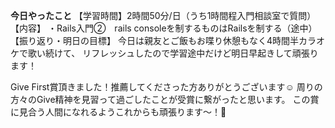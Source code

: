**今日やったこと**
【学習時間】2時間50分/日（うち1時間程入門相談室で質問）
【内容】
・Rails入門②　rails consoleを制するものはRailsを制する（途中）
【振り返り・明日の目標】
今日は親友とご飯もお喋り休憩もなく4時間半カラオケで歌い続けて、
リフレッシュしたので学習途中だけど明日早起きして頑張ります！

Give First賞頂きました！推薦してくださった方ありがとうございます☺️
周りの方々のGive精神を見習って過ごしたことが受賞に繋がったと思います。
この賞に見合う人間になれるようこれからも頑張ります〜！🎉